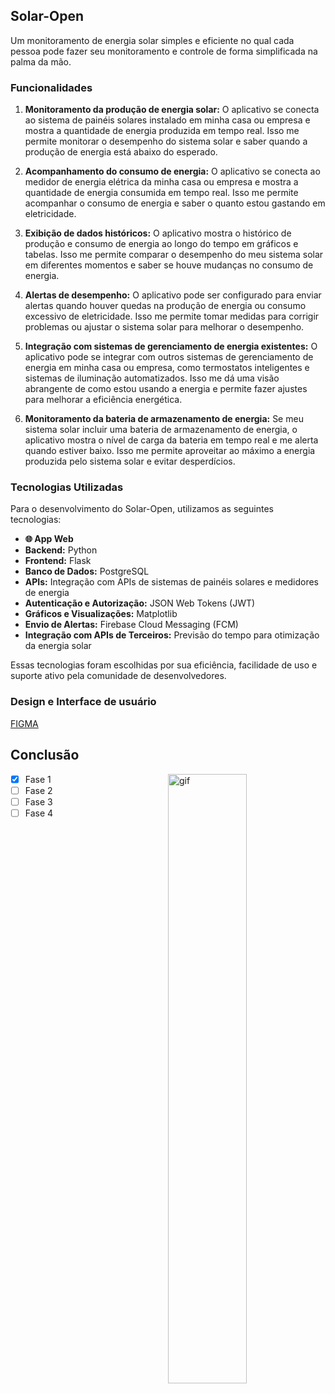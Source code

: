 ## Solar-Open

Um monitoramento de energia solar simples e eficiente no qual cada pessoa pode fazer seu monitoramento e controle de forma simplificada na palma da mão.

### Funcionalidades

1. **Monitoramento da produção de energia solar:** O aplicativo se conecta ao sistema de painéis solares instalado em minha casa ou empresa e mostra a quantidade de energia produzida em tempo real. Isso me permite monitorar o desempenho do sistema solar e saber quando a produção de energia está abaixo do esperado.

2. **Acompanhamento do consumo de energia:** O aplicativo se conecta ao medidor de energia elétrica da minha casa ou empresa e mostra a quantidade de energia consumida em tempo real. Isso me permite acompanhar o consumo de energia e saber o quanto estou gastando em eletricidade.

3. **Exibição de dados históricos:** O aplicativo mostra o histórico de produção e consumo de energia ao longo do tempo em gráficos e tabelas. Isso me permite comparar o desempenho do meu sistema solar em diferentes momentos e saber se houve mudanças no consumo de energia.

4. **Alertas de desempenho:** O aplicativo pode ser configurado para enviar alertas quando houver quedas na produção de energia ou consumo excessivo de eletricidade. Isso me permite tomar medidas para corrigir problemas ou ajustar o sistema solar para melhorar o desempenho.

5. **Integração com sistemas de gerenciamento de energia existentes:** O aplicativo pode se integrar com outros sistemas de gerenciamento de energia em minha casa ou empresa, como termostatos inteligentes e sistemas de iluminação automatizados. Isso me dá uma visão abrangente de como estou usando a energia e permite fazer ajustes para melhorar a eficiência energética.

6. **Monitoramento da bateria de armazenamento de energia:** Se meu sistema solar incluir uma bateria de armazenamento de energia, o aplicativo mostra o nível de carga da bateria em tempo real e me alerta quando estiver baixo. Isso me permite aproveitar ao máximo a energia produzida pelo sistema solar e evitar desperdícios.

### Tecnologias Utilizadas

Para o desenvolvimento do Solar-Open, utilizamos as seguintes tecnologias:

- **🌐 App Web**
- **Backend:** Python
- **Frontend:** Flask
- **Banco de Dados:** PostgreSQL
- **APIs:** Integração com APIs de sistemas de painéis solares e medidores de energia
- **Autenticação e Autorização:** JSON Web Tokens (JWT)
- **Gráficos e Visualizações:** Matplotlib
- **Envio de Alertas:** Firebase Cloud Messaging (FCM)
- **Integração com APIs de Terceiros:** Previsão do tempo para otimização da energia solar

Essas tecnologias foram escolhidas por sua eficiência, facilidade de uso e suporte ativo pela comunidade de desenvolvedores.

### Design e Interface de usuário

[FIGMA](https://www.figma.com/file/KkfqRYg4qZbWhJrMlsQsxz/SolarOpenApp?type=design&node-id=0%3A1&t=9kGWvlB0hZiTA41J-1)


## Conclusão

 <img src="https://media.giphy.com/media/2rqEdFfkMzXmo/giphy.gif" alt="gif" width="50%" align="right">

- [x] Fase 1
- [ ] Fase 2
- [ ] Fase 3
- [ ] Fase 4
